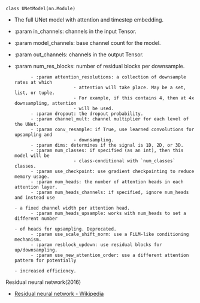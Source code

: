 
`class UNetModel(nn.Module)`
- The full UNet model with attention and timestep embedding.
- :param in_channels: channels in the input Tensor.
- :param model_channels: base channel count for the model.
- :param out_channels: channels in the output Tensor.

- :param num_res_blocks: number of residual blocks per downsample.


            - :param attention_resolutions: a collection of downsample rates at which
                            - attention will take place. May be a set, list, or tuple.
                            - For example, if this contains 4, then at 4x downsampling, attention
                            - will be used.
            - :param dropout: the dropout probability.
            - :param channel_mult: channel multiplier for each level of the UNet.
            - :param conv_resample: if True, use learned convolutions for upsampling and
                            - downsampling.
            - :param dims: determines if the signal is 1D, 2D, or 3D.
            - :param num_classes: if specified (as an int), then this model will be
                            - class-conditional with `num_classes` classes.
            - :param use_checkpoint: use gradient checkpointing to reduce memory usage.
            - :param num_heads: the number of attention heads in each attention layer.
            - :param num_heads_channels: if specified, ignore num_heads and instead use
                                                                                                                        - a fixed channel width per attention head.
            - :param num_heads_upsample: works with num_heads to set a different number
                                                                                                                        - of heads for upsampling. Deprecated.
            - :param use_scale_shift_norm: use a FiLM-like conditioning mechanism.
            - :param resblock_updown: use residual blocks for up/downsampling.
            - :param use_new_attention_order: use a different attention pattern for potentially
                                                                                                                                            - increased efficiency.


Residual neural network(2016)
- [Residual neural network - Wikipedia](https://en.wikipedia.org/wiki/Residual_neural_network)

